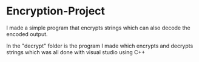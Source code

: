 # Encryption-Project
I made a simple program that encrypts strings which can also decode the encoded output.

In the "decrypt" folder is the program I made which encrypts and decrypts strings which was all done with visual studio using C++
